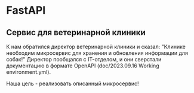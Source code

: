 # FastAPI

## Сервис для ветеринарной клиники

К нам обратился директор ветеринарной клиники и сказал:
"Клинике необходим микросервис для хранения и обновления информации для собак!"
Директор пообщался с IT-отделом, и они сверстали документацию в формате OpenAPI (doc/2023.09.16 Working environment.yml).

Наша цель - реализовать описанный микросервис!